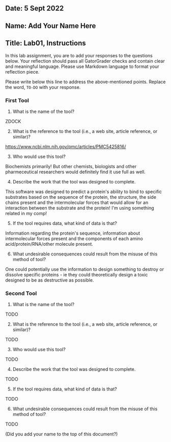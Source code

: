 ## Date: 5 Sept 2022

## Name: Add Your Name Here

## Title: Lab01, Instructions

In this lab assignment, you are to add your responses to the questions below. Your reflection should pass all GatorGrader checks and contain clear and meaningful language. Please use Markdown language to format your reflection piece.


Please write below this line to address the above-mentioned points. Replace the word, `TO-DO` with your response.

### First Tool

 1. What is the name of the tool?

ZDOCK

 2. What is the reference to the tool (i.e., a web site, article reference, or similar)?

https://www.ncbi.nlm.nih.gov/pmc/articles/PMC5425816/

 3. Who would use this tool?

Biochemists primarily! But other chemists, biologists and other pharmeceutical researchers would definitely find it use full as well.

 4. Describe the work that the tool was designed to complete.

This software was designed to predict a protein's ability to bind to specific substrates based on the sequence of the protein, the structure, the side chains present and the intermolecular forces that would allow for an interaction between the substrate and the protein! I'm using something related in my comp!

 5. If the tool requires data, what kind of data is that?

Information regarding the protein's sequence, information about intermolecular forces present and the components of each amino acid/protein/RNA/other molecule present.

 6. What undesirable consequences could result from the misuse of this method of tool?

One could potentially use the information to design something to destroy or dissolve specific proteins - ie they could theoretically design a toxic designed to be as destructive as possible.

### Second Tool

 1. What is the name of the tool?

TODO

 2. What is the reference to the tool (i.e., a web site, article reference, or similar)?

TODO

 3. Who would use this tool?

TODO

 4. Describe the work that the tool was designed to complete.

TODO

 5. If the tool requires data, what kind of data is that?

TODO

 6. What undesirable consequences could result from the misuse of this method of tool?

TODO


(Did you add your name to the top of this document?)
